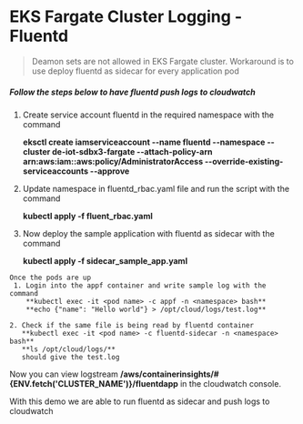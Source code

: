 # EKS Fargate Cluster Logging - Fluentd

> Deamon sets are not allowed in EKS Fargate cluster. Workaround is to use deploy fluentd as sidecar for every application pod

##### Follow the steps below to have fluentd push logs to cloudwatch

1. Create service account fluentd in the required namespace with the command

   **eksctl create iamserviceaccount --name fluentd --namespace <required namespace> --cluster de-iot-sdbx3-fargate --attach-policy-arn arn:aws:iam::aws:policy/AdministratorAccess --override-existing-serviceaccounts --approve**
   
2. Update namespace in fluentd_rbac.yaml file and run the script with the command
   
   **kubectl apply -f fluent_rbac.yaml**
   
3. Now deploy the sample application with fluentd as sidecar with the command 

   **kubectl apply -f sidecar_sample_app.yaml**
   
```
Once the pods are up
 1. Login into the appf container and write sample log with the command
    **kubectl exec -it <pod name> -c appf -n <namespace> bash**
    **echo {"name": "Hello world"} > /opt/cloud/logs/test.log**
    
2. Check if the same file is being read by fluentd container
   **kubectl exec -it <pod name> -c fluentd-sidecar -n <namespace> bash**
   **ls /opt/cloud/logs/** 
   should give the test.log
```
Now you can view logstream **/aws/containerinsights/#{ENV.fetch('CLUSTER_NAME')}/fluentdapp** in the cloudwatch console.

With this demo we are able to run fluentd as sidecar and push logs to cloudwatch

   
